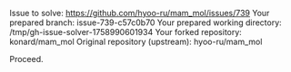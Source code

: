 Issue to solve: https://github.com/hyoo-ru/mam_mol/issues/739
Your prepared branch: issue-739-c57c0b70
Your prepared working directory: /tmp/gh-issue-solver-1758990601934
Your forked repository: konard/mam_mol
Original repository (upstream): hyoo-ru/mam_mol

Proceed.
